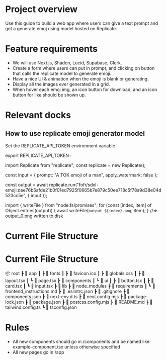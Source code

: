 # Project overview

Use this guide to build a web app where users can give a text prompt and get a generate emoj using model hosted on Replicate.

# Feature requirements

- We will use Next.js, Shadcn, Lucid, Supabase, Clerk.
- Create a form where users can put in prompt, and clicking on button that calls the replicate model to generate emoji.
- Have a nice UI & animation when the emoji is blank or generating.
- Display all the images ever generated in a grid.
- When hover each emoj img, an icon button for download, and an icon button for like should be shown up.

# Relevant docks

## How to use replicate emoji generator model

Set the REPLICATE_API_TOKEN environment variable

export REPLICATE_API_TOKEN=<paste-your-token-here>

import Replicate from "replicate";
const replicate = new Replicate();

const input = {
prompt: "A TOK emoji of a man",
apply_watermark: false
};

const output = await replicate.run("fofr/sdxl-emoji:dee76b5afde21b0f01ed7925f0665b7e879c50ee718c5f78a9d38e04d523cc5e", { input });

import { writeFile } from "node:fs/promises";
for (const [index, item] of Object.entries(output)) {
await writeFile(`output_${index}.png`, item);
}
//=> output_0.png written to disk

# Current File Structure

# Current File Structure

📦 root
┣ 📂 app
┃ ┣ 📂 fonts
┃ ┣ 📜 favicon.ico
┃ ┣ 📜 globals.css
┃ ┣ 📜 layout.tsx
┃ ┗ 📜 page.tsx
┣ 📂 components
┃ ┗ 📂 ui
┃ ┣ 📜 button.tsx
┃ ┣ 📜 card.tsx
┃ ┗ 📜 input.tsx
┣ 📂 lib
┣ 📂 node_modules
┣ 📂 requirements
┃ ┗ 📜 frontend_instructions.md
┣ 📜 .eslintrc.json
┣ 📜 .gitignore
┣ 📜 components.json
┣ 📜 next-env.d.ts
┣ 📜 next.config.mjs
┣ 📜 package-lock.json
┣ 📜 package.json
┣ 📜 postcss.config.mjs
┣ 📜 README.md
┣ 📜 tailwind.config.ts
┗ 📜 tsconfig.json

# Rules

- All new components should go in /components and be named like example-component.tsx unless otherwise specified
- All new pages go in /app
